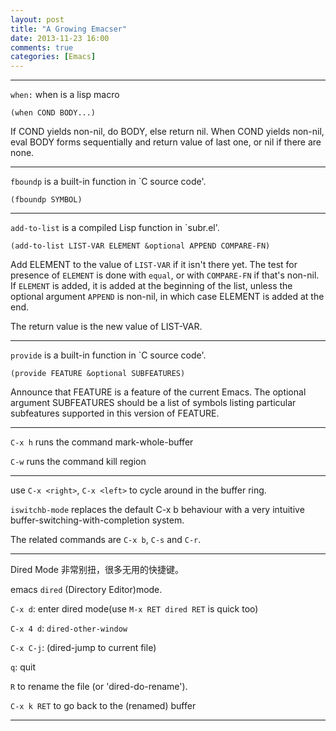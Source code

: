 ```yaml
---
layout: post
title: "A Growing Emacser"
date: 2013-11-23 16:00
comments: true
categories: [Emacs]
---
```


---

`when:` when is a lisp macro

```
(when COND BODY...)
```
If COND yields non-nil, do BODY, else return nil.
When COND yields non-nil, eval BODY forms sequentially and return
value of last one, or nil if there are none.

---

`fboundp` is a built-in function in `C source code'.

```
(fboundp SYMBOL)
```

---

`add-to-list` is a compiled Lisp function in `subr.el'.

```
(add-to-list LIST-VAR ELEMENT &optional APPEND COMPARE-FN)
```

Add ELEMENT to the value of `LIST-VAR` if it isn't there yet.
The test for presence of `ELEMENT` is done with `equal`,
or with `COMPARE-FN` if that's non-nil.
If `ELEMENT` is added, it is added at the beginning of the list,
unless the optional argument `APPEND` is non-nil, in which case
ELEMENT is added at the end.

The return value is the new value of LIST-VAR.

---

`provide` is a built-in function in `C source code'.

```
(provide FEATURE &optional SUBFEATURES)
```

Announce that FEATURE is a feature of the current Emacs.
The optional argument SUBFEATURES should be a list of symbols listing
particular subfeatures supported in this version of FEATURE.

---

`C-x h` runs the command mark-whole-buffer

`C-w` runs the command kill region

---

use `C-x <right>`, `C-x <left>` to cycle around in the buffer ring.

`iswitchb-mode` replaces the default C-x b behaviour with a very intuitive buffer-switching-with-completion system.

The related commands are `C-x b`, `C-s` and `C-r`.

---

Dired Mode 非常别扭，很多无用的快捷键。

emacs `dired` (Directory Editor)mode.

`C-x d`: enter dired mode(use `M-x RET dired RET` is quick too)

`C-x 4 d`: `dired-other-window`

`C-x C-j`: (dired-jump to current file)

`q`: quit

`R` to rename the file (or 'dired-do-rename').

`C-x k RET` to go back to the (renamed) buffer

---
